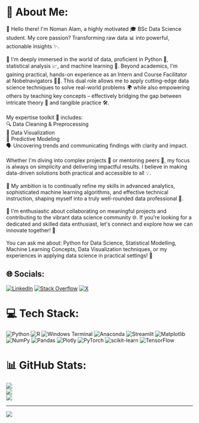 # 💫 About Me:
👋 Hello there! I'm Noman Alam, a highly motivated 🎓 BSc Data Science student. My core passion? Transforming raw data 📊 into powerful, actionable insights ✨.<br><br>🚀 I'm deeply immersed in the world of data, proficient in Python 🐍, statistical analysis 📈, and machine learning 🤖. Beyond academics, I'm gaining practical, hands-on experience as an Intern and Course Facilitator at Nobelnavigators 🧑‍🏫. This dual role allows me to apply cutting-edge data science techniques to solve real-world problems 🌍 while also empowering others by teaching key concepts – effectively bridging the gap between intricate theory 🧠 and tangible practice 🛠️.<br><br>My expertise toolkit 🧰 includes:<br>🔍 Data Cleaning & Preprocessing<br>🎨 Data Visualization<br>🧠 Predictive Modeling<br>🗣️ Uncovering trends and communicating findings with clarity and impact.<br><br>Whether I'm diving into complex projects 🧩 or mentoring peers 🤝, my focus is always on simplicity and delivering impactful results. I believe in making data-driven solutions both practical and accessible to all 💡.<br><br>🌱 My ambition is to continually refine my skills in advanced analytics, sophisticated machine learning algorithms, and effective technical instruction, shaping myself into a truly well-rounded data professional 🌟.<br><br>🤝 I'm enthusiastic about collaborating on meaningful projects and contributing to the vibrant data science community 🌐. If you're looking for a dedicated and skilled data enthusiast, let's connect and explore how we can innovate together! 🚀<br><br>You can ask me about: Python for Data Science, Statistical Modelling, Machine Learning Concepts, Data Visualization techniques, or my experiences in applying data science in practical settings! 💬


## 🌐 Socials:
[![LinkedIn](https://img.shields.io/badge/LinkedIn-%230077B5.svg?logo=linkedin&logoColor=white)](https://linkedin.com/in/nomanalam) [![Stack Overflow](https://img.shields.io/badge/-Stackoverflow-FE7A16?logo=stack-overflow&logoColor=white)](https://stackoverflow.com/users/25194780) [![X](https://img.shields.io/badge/X-black.svg?logo=X&logoColor=white)](https://x.com/mrnoman01) 

# 💻 Tech Stack:
![Python](https://img.shields.io/badge/python-3670A0?style=for-the-badge&logo=python&logoColor=ffdd54) ![R](https://img.shields.io/badge/r-%23276DC3.svg?style=for-the-badge&logo=r&logoColor=white) ![Windows Terminal](https://img.shields.io/badge/Windows%20Terminal-%234D4D4D.svg?style=for-the-badge&logo=windows-terminal&logoColor=white) ![Anaconda](https://img.shields.io/badge/Anaconda-%2344A833.svg?style=for-the-badge&logo=anaconda&logoColor=white) ![Streamlit](https://img.shields.io/badge/Streamlit-%23FE4B4B.svg?style=for-the-badge&logo=streamlit&logoColor=white) ![Matplotlib](https://img.shields.io/badge/Matplotlib-%23ffffff.svg?style=for-the-badge&logo=Matplotlib&logoColor=black) ![NumPy](https://img.shields.io/badge/numpy-%23013243.svg?style=for-the-badge&logo=numpy&logoColor=white) ![Pandas](https://img.shields.io/badge/pandas-%23150458.svg?style=for-the-badge&logo=pandas&logoColor=white) ![Plotly](https://img.shields.io/badge/Plotly-%233F4F75.svg?style=for-the-badge&logo=plotly&logoColor=white) ![PyTorch](https://img.shields.io/badge/PyTorch-%23EE4C2C.svg?style=for-the-badge&logo=PyTorch&logoColor=white) ![scikit-learn](https://img.shields.io/badge/scikit--learn-%23F7931E.svg?style=for-the-badge&logo=scikit-learn&logoColor=white) ![TensorFlow](https://img.shields.io/badge/TensorFlow-%23FF6F00.svg?style=for-the-badge&logo=TensorFlow&logoColor=white)
# 📊 GitHub Stats:
![](https://github-readme-stats.vercel.app/api?username=DataNoman&theme=dark&hide_border=false&include_all_commits=false&count_private=true)<br/>
![](https://nirzak-streak-stats.vercel.app/?user=DataNoman&theme=dark&hide_border=false)<br/>
![](https://github-readme-stats.vercel.app/api/top-langs/?username=DataNoman&theme=dark&hide_border=false&include_all_commits=false&count_private=true&layout=compact)

---
[![](https://visitcount.itsvg.in/api?id=DataNoman&icon=0&color=0)](https://visitcount.itsvg.in)

<!-- Proudly created with GPRM ( https://gprm.itsvg.in ) -->
